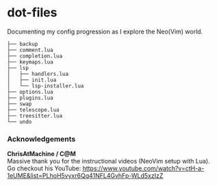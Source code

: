 # dot-files  
Documenting my config progression as I explore the Neo(Vim) world.

```
├── backup
├── comment.lua
├── completion.lua
├── keymaps.lua
├── lsp
│   ├── handlers.lua
│   ├── init.lua
│   └── lsp-installer.lua
├── options.lua
├── plugins.lua
├── swap
├── telescope.lua
├── treesitter.lua
└── undo

```

### Acknowledgements ###
__ChrisAtMachine / C@M__  
Massive thank you for the instructional videos (NeoVim setup with Lua).  
Go checkout his YouTube: https://www.youtube.com/watch?v=ctH-a-1eUME&list=PLhoH5vyxr6Qq41NFL4GvhFp-WLd5xzIzZ
